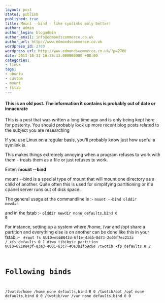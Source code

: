 ```yaml
---
layout: post
status: publish
published: true
title: Mount --bind - like symlinks only better!
author: admin
author_login: blogadmin
author_email: info@edmondscommerce.co.uk
author_url: http://www.edmondscommerce.co.uk
wordpress_id: 2700
wordpress_url: http://www.edmondscommerce.co.uk/?p=2700
date: 2011-10-31 16:38:13.000000000 +00:00
categories:
- linux
tags:
- ubuntu
- custom
- mount
- fstab
---
```

<div class="oldpost"><h4>This is an old post. The information it contains is probably out of date or innacurate</h4>
<p>
This is a post that was written a long time ago and is only being kept here for posterity.
You should probably look up more recent blog posts related to the subject you are researching
</p>
</div>
If you use Linux on a regular basis, you'll probably know just how useful a symlink is.

This makes things extremely annoying when a program refuses to work with them - treats them as a file or just refuses to work.

Enter: <strong>mount --bind</strong>

mount --bind is a special type of mount that will mount one directory as a child of another.  Quite often this is used for simplifying partitioning or if a cpanel server runs out of disk space.

The general usage at the commandline is :-
<code>mount --bind olddir newdir</code>

and in the fstab :-
<code>olddir	newdir		none	defaults,bind	0	0</code>

For instance, setting up a system where /home, /var and /opt share a partition and everything else is on another can be done like this in your fstab :-
<code>
#root fs
UUID=ebb8043d-6f1e-4a65-8d73-2c05f7ec213a /               xfs     defaults        0       1
#two tibibyte partition
UUID=6210e43f-83a3-4001-83c7-40e3b1fb9c8e /twotib         xfs     defaults        0       2
# Following binds
/twotib/home	/home		none	defaults,bind	0	0
/twotib/opt	/opt		none	defaults,bind	0	0
/twotib/var	/var		none	defaults,bind	0	0
</code>

